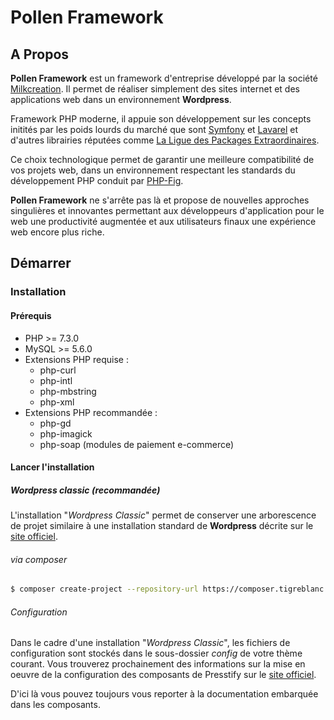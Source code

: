 # Pollen Framework

## A Propos

**Pollen Framework** est un framework d'entreprise développé par la société [Milkcreation](https://milkcreation.fr/). 
Il permet de réaliser simplement des sites internet et des applications web dans un environnement **Wordpress**.

Framework PHP moderne, il appuie son développement sur les concepts initités par les poids lourds du 
marché que sont [Symfony](https://symfony.com/) et [Lavarel](https://laravel.com/) et d'autres librairies 
réputées comme [La Ligue des Packages Extraordinaires](https://thephpleague.com/).

Ce choix technologique permet de garantir une meilleure compatibilité de vos projets web, dans un environnement 
respectant les standards du développement PHP conduit par [PHP-Fig](https://www.php-fig.org/psr/).
 
**Pollen Framework** ne s'arrête pas là et propose de nouvelles approches singulières et innovantes permettant aux 
développeurs d'application pour le web une productivité augmentée et aux utilisateurs finaux une expérience web encore plus riche.

## Démarrer

### Installation

#### Prérequis

* PHP >= 7.3.0
* MySQL >= 5.6.0
* Extensions PHP requise :
    * php-curl
    * php-intl
    * php-mbstring
    * php-xml
* Extensions PHP recommandée :
    * php-gd
    * php-imagick
    * php-soap (modules de paiement e-commerce)

#### Lancer l'installation

##### Wordpress classic (recommandée)

L'installation "*Wordpress Classic*" permet de conserver une arborescence de projet similaire à une installation 
standard de **Wordpress** décrite sur le [site officiel](https://fr.wordpress.org/txt-install/).

###### via composer 

```bash
$ composer create-project --repository-url https://composer.tigreblanc.fr/presstify presstify/wordpress-classic htdocs
```
###### Configuration

Dans le cadre d'une installation "*Wordpress Classic*", les fichiers de configuration sont stockés dans le sous-dossier 
*config* de votre thème courant. 
Vous trouverez prochainement des informations sur la mise en oeuvre de la configuration des composants de Presstify sur
le [site officiel](https://www.pollen-solutions.com/docs). 

D'ici là vous pouvez toujours vous reporter à la documentation embarquée dans les composants.